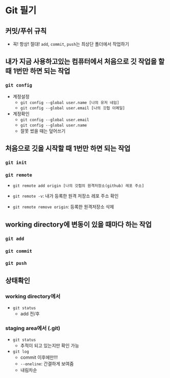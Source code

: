 # Git 필기
## 커밋/푸쉬 규칙
* 꼭! 항상! 절대!  `add`, `commit`, `push`는 최상단 폴더에서 작업하기

## 내가 지금 사용하고있는 컴퓨터에서 처음으로 깃 작업을 할 때 1번만 하면 되는 작업

### `git config`
* 계정설정
    * `git config --global user.name [나의 유저 네임]`
    * `git config --global user.email [나의 깃헙 이메일]`
* 계정확인
    * `git config --global user.email`
    * `git config --global user.name`
    * 잘못 썼을 때는 덮어쓰기

## 처음으로 깃을 시작할 때 1번만 하면 되는 작업

### `git init`

### `git remote`
* `git remote add origin [나의 깃헙의 원격저장소(github) 레포 주소]`

* `git remote -v`: 내가 등록한 원격 저장소 레포 주소 확인

* `git remote remove origin`: 등록한 원격저장소 삭제

## working directory에 변동이 있을 때마다 하는 작업

### `git add`

### `git commit`

### `git push`

## 상태확인
### working directory에서
- `git status`
    - add 전/후

### staging area에서 (.git)
- `git status`
    - 추적이 되고 있는지만 확인 가능
- `git log`
    - commit 이후에만!!!
    - `--oneline`: 간결하게 보여줌
    - 내림차순